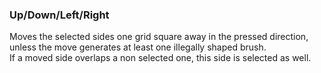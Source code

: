 ### Up/Down/Left/Right
Moves the selected sides one grid square away in the pressed direction, unless the move generates at least one illegally shaped brush.  
If a moved side overlaps a non selected one, this side is selected as well.
